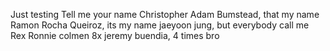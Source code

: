 Just testing
Tell me your name
Christopher Adam Bumstead, that my name
Ramon Rocha Queiroz, its my name
jaeyoon jung, but everybody call me Rex
Ronnie colmen 8x 
jeremy buendia, 4 times bro
